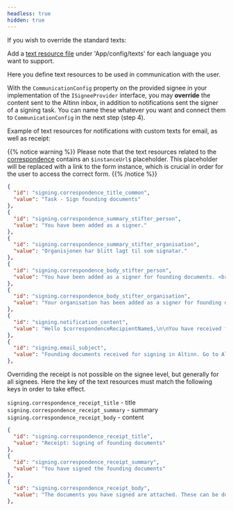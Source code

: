 ```yaml
---
headless: true
hidden: true
---
```


If you wish to override the standard texts:

Add a [text resource file](/altinn-studio/reference/ux/texts/) under 'App/config/texts' for each language you want to support.

Here you define text resources to be used in communication with the user.

With the `CommunicationConfig` property on the provided signee in your implementation of the `ISigneeProvider` interface, 
you may **override** the content sent to the Altinn inbox, in addition to notifications sent the signer of a signing task.
You can name these whatever you want and connect them to `CommunicationConfig` in the next step (step 4).

Example of text resources for notifications with custom texts for email, as well as receipt:

{{% notice warning %}}
Please note that the text resources related to the [correspondence](#correspondence) contains an `$instanceUrl$` placeholder.
This placeholder will be replaced with a link to the form instance, which is crucial in order for the user to access the correct form.
{{% /notice %}}

```json
{
  "id": "signing.correspondence_title_common",
  "value": "Task - Sign founding documents"
},
{
  "id": "signing.correspondence_summary_stifter_person",
  "value": "You have been added as a signer."
},
{
  "id": "signing.correspondence_summary_stifter_organisation",
  "value": "Organisjonen har blitt lagt til som signatar."
},
{
  "id": "signing.correspondence_body_stifter_person",
  "value": "You have been added as a signer for founding documents. <br /> $instanceUrl$ <br /><br />"
},
{
  "id": "signing.correspondence_body_stifter_organisation",
  "value": "Your organisation has been added as a signer for founding documents. <br /> $instanceUrl$ <br /><br />"
},
{
  "id": "signing.notification_content",
  "value": "Hello $correspondenceRecipientName$,\n\nYou have received founding documents for signing in Altinn. Log in to Altinn to sign the documents.\n\nBest regards,\nBrønnøysund Register Centre"
},
{
  "id": "signing.email_subject",
  "value": "Founding documents received for signing in Altinn. Go to Altinn inbox to sign."
},
```

Overriding the receipt is not possible on the signee level, but generally for all signees. Here the key of the text 
resources must match the following keys in order to take effect.

`signing.correspondence_receipt_title` - title
`signing.correspondence_receipt_summary` - summary
`signing.correspondence_receipt_body` - content

```json
{
  "id": "signing.correspondence_receipt_title",
  "value": "Receipt: Signing of founding documents"
},
{
  "id": "signing.correspondence_receipt_summary",
  "value": "You have signed the founding documents"
},
{
  "id": "signing.correspondence_receipt_body",
  "value": "The documents you have signed are attached. These can be downloaded if desired. <br /><br />If you have any questions, contact the Brønnøysund Register Centre at phone 75 00 75 00."
},
```